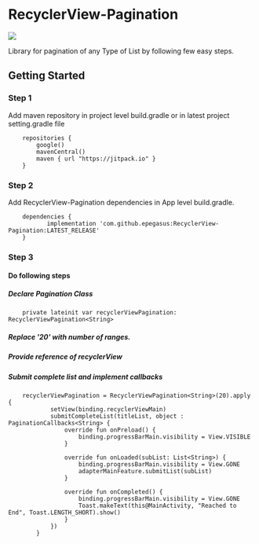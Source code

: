 # RecyclerView-Pagination
[![](https://jitpack.io/v/epegasus/RecyclerView-Pagination.svg)](https://jitpack.io/#epegasus/RecyclerView-Pagination)

Library for pagination of any Type of List by following few easy steps.

## Getting Started

### Step 1

Add maven repository in project level build.gradle or in latest project setting.gradle file
```
    repositories {
        google()
        mavenCentral()
        maven { url "https://jitpack.io" }
    }
```  

### Step 2

Add RecyclerView-Pagination dependencies in App level build.gradle.
```
    dependencies {
           implementation 'com.github.epegasus:RecyclerView-Pagination:LATEST_RELEASE'
    }
```  
### Step 3

#### Do following steps
##### Declare Pagination Class
```
    private lateinit var recyclerViewPagination: RecyclerViewPagination<String>
```
##### Replace '20' with number of ranges.
##### Provide reference of recyclerView
##### Submit complete list and implement callbacks
```
    recyclerViewPagination = RecyclerViewPagination<String>(20).apply {
            setView(binding.recyclerViewMain)
            submitCompleteList(titleList, object : PaginationCallbacks<String> {
                override fun onPreload() {
                    binding.progressBarMain.visibility = View.VISIBLE
                }

                override fun onLoaded(subList: List<String>) {
                    binding.progressBarMain.visibility = View.GONE
                    adapterMainFeature.submitList(subList)
                }

                override fun onCompleted() {
                    binding.progressBarMain.visibility = View.GONE
                    Toast.makeText(this@MainActivity, "Reached to End", Toast.LENGTH_SHORT).show()
                }
            })
        }
```
